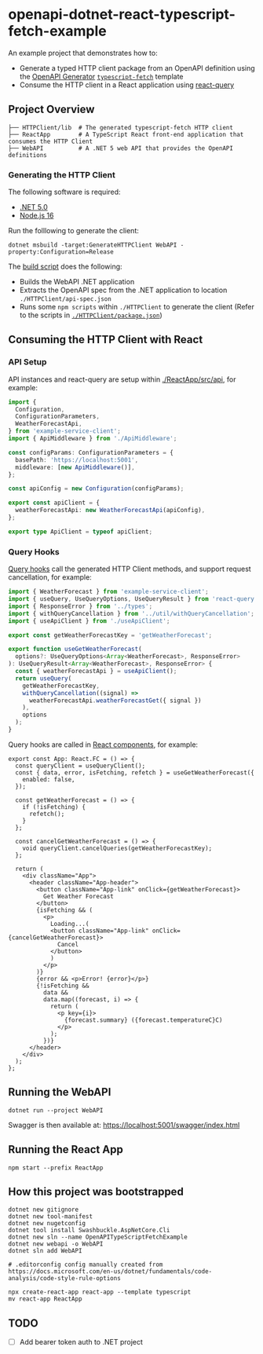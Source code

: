 # openapi-dotnet-react-typescript-fetch-example

An example project that demonstrates how to:

- Generate a typed HTTP client package from an OpenAPI definition using the [OpenAPI Generator](https://github.com/OpenAPITools/openapi-generator) [`typescript-fetch`](https://github.com/OpenAPITools/openapi-generator/blob/master/docs/generators/typescript-fetch.md) template
- Consume the HTTP client in a React application using [react-query](https://github.com/tannerlinsley/react-query)

## Project Overview

```console
├── HTTPClient/lib  # The generated typescript-fetch HTTP client
├── ReactApp        # A TypeScript React front-end application that consumes the HTTP Client
├── WebAPI          # A .NET 5 web API that provides the OpenAPI definitions
```

### Generating the HTTP Client

The following software is required:

- [.NET 5.0](https://dotnet.microsoft.com/download/dotnet/5.0)
- [Node.js 16](https://nodejs.org/)

Run the folllowing to generate the client:

```console
dotnet msbuild -target:GenerateHTTPClient WebAPI -property:Configuration=Release
```

The [build script](https://github.com/badsyntax/openapi-typescript-fetch-example/blob/1bc5fa198157f08ba4fe4cc61b276bc39d135dde/WebAPI/WebAPI.csproj#L12-L16) does the following:

- Builds the WebAPI .NET application
- Extracts the OpenAPI spec from the .NET application to location `./HTTPClient/api-spec.json`
- Runs some `npm scripts` within `./HTTPClient` to generate the client (Refer to the scripts in [`./HTTPClient/package.json`](./HTTPClient/package.json))

## Consuming the HTTP Client with React

### API Setup

API instances and react-query are setup within [./ReactApp/src/api](./ReactApp/src/api), for example:

```ts
import {
  Configuration,
  ConfigurationParameters,
  WeatherForecastApi,
} from 'example-service-client';
import { ApiMiddleware } from './ApiMiddleware';

const configParams: ConfigurationParameters = {
  basePath: 'https://localhost:5001',
  middleware: [new ApiMiddleware()],
};

const apiConfig = new Configuration(configParams);

export const apiClient = {
  weatherForecastApi: new WeatherForecastApi(apiConfig),
};

export type ApiClient = typeof apiClient;
```

### Query Hooks

[Query hooks](./ReactApp/src/api/hooks/) call the generated HTTP Client methods, and support request cancellation, for example:

```ts
import { WeatherForecast } from 'example-service-client';
import { useQuery, UseQueryOptions, UseQueryResult } from 'react-query';
import { ResponseError } from '../types';
import { withQueryCancellation } from '../util/withQueryCancellation';
import { useApiClient } from './useApiClient';

export const getWeatherForecastKey = 'getWeatherForecast';

export function useGetWeatherForecast(
  options?: UseQueryOptions<Array<WeatherForecast>, ResponseError>
): UseQueryResult<Array<WeatherForecast>, ResponseError> {
  const { weatherForecastApi } = useApiClient();
  return useQuery(
    getWeatherForecastKey,
    withQueryCancellation((signal) =>
      weatherForecastApi.weatherForecastGet({ signal })
    ),
    options
  );
}
```

Query hooks are called in [React components](./ReactApp/src/App/App.tsx), for example:

```tsx
export const App: React.FC = () => {
  const queryClient = useQueryClient();
  const { data, error, isFetching, refetch } = useGetWeatherForecast({
    enabled: false,
  });

  const getWeatherForecast = () => {
    if (!isFetching) {
      refetch();
    }
  };

  const cancelGetWeatherForecast = () => {
    void queryClient.cancelQueries(getWeatherForecastKey);
  };

  return (
    <div className="App">
      <header className="App-header">
        <button className="App-link" onClick={getWeatherForecast}>
          Get Weather Forecast
        </button>
        {isFetching && (
          <p>
            Loading...(
            <button className="App-link" onClick={cancelGetWeatherForecast}>
              Cancel
            </button>
            )
          </p>
        )}
        {error && <p>Error! {error}</p>}
        {!isFetching &&
          data &&
          data.map((forecast, i) => {
            return (
              <p key={i}>
                {forecast.summary} ({forecast.temperatureC}C)
              </p>
            );
          })}
      </header>
    </div>
  );
};

```

## Running the WebAPI

```console
dotnet run --project WebAPI
```

Swagger is then available at: <https://localhost:5001/swagger/index.html>

## Running the React App

```console
npm start --prefix ReactApp
```

## How this project was bootstrapped

```console
dotnet new gitignore
dotnet new tool-manifest
dotnet new nugetconfig
dotnet tool install Swashbuckle.AspNetCore.Cli
dotnet new sln --name OpenAPITypeScriptFetchExample
dotnet new webapi -o WebAPI
dotnet sln add WebAPI

# .editorconfig config manually created from https://docs.microsoft.com/en-us/dotnet/fundamentals/code-analysis/code-style-rule-options

npx create-react-app react-app --template typescript
mv react-app ReactApp
```

## TODO

- [ ] Add bearer token auth to .NET project
